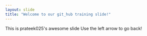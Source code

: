 ```yaml
---
layout: slide
title: "Welcome to our git_hub training slide!"
---
```

This is prateek025's awesome slide
Use the left arrow to go back!